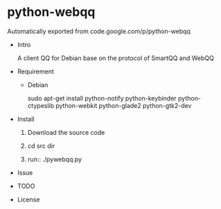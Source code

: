 # python-webqq
Automatically exported from code.google.com/p/python-webqq

+ Intro
  
  A client QQ for Debian base on the protocol of SmartQQ and WebQQ

+ Requirement

  - Debian 
    
    sudo apt-get install python-notify python-keybinder python-ctypeslib python-webkit python-glade2 python-gtk2-dev

+ Install

    1. Download the source code
    
    2. cd src dir
    
    3. run::
        ./pywebqq.py
  
+ Issue

+ TODO

+ License
